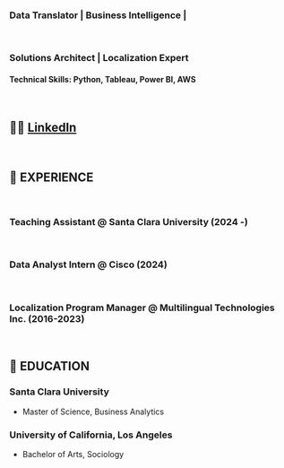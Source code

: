 ### Data Translator | Business Intelligence |  

<br /> 

### Solutions Architect | Localization Expert

#### Technical Skills: Python, Tableau, Power BI, AWS  

<br />

## 🤝🏼 [LinkedIn](https://www.linkedin.com/in/kerin-w-67445690/)    

<br />

## 🐝 EXPERIENCE

 <br />
 
### Teaching Assistant @ Santa Clara University (2024 -) 
 
 <br />
 
### Data Analyst Intern @ Cisco (2024)
 
 <br />
 
### Localization Program Manager @ Multilingual Technologies Inc. (2016-2023)

<br />

## 📝 EDUCATION
### Santa Clara University  
- Master of Science, Business Analytics
### University of California, Los Angeles
- Bachelor of Arts, Sociology
